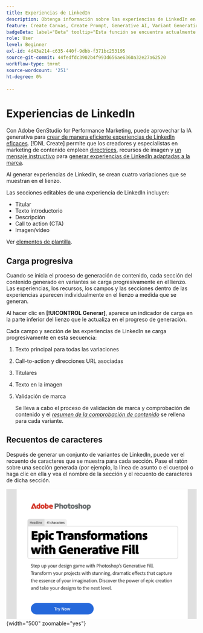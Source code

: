 ```yaml
---
title: Experiencias de LinkedIn
description: Obtenga información sobre las experiencias de LinkedIn en Adobe GenStudio for Performance Marketing.
feature: Create Canvas, Create Prompt, Generative AI, Variant Generation, Content Generation
badgeBeta: label="Beta" tooltip="Esta función se encuentra actualmente en Beta, por lo que algunas funciones pueden estar limitadas o sujetas a cambios."
role: User
level: Beginner
exl-id: 4d43a214-c635-440f-9dbb-f371bc253195
source-git-commit: 44fedfdc3902b4f993d656ae6360a32e27a62520
workflow-type: tm+mt
source-wordcount: '251'
ht-degree: 0%

---
```


# Experiencias de LinkedIn

Con Adobe GenStudio for Performance Marketing, puede aprovechar la IA generativa para [crear de manera eficiente experiencias de LinkedIn eficaces](/help/user-guide/create/create-linkedin.md). [!DNL Create] permite que los creadores y especialistas en marketing de contenido empleen [directrices](/help/user-guide/guidelines/overview.md), recursos de imagen y [un mensaje instructivo](/help/user-guide/effective-prompts.md) para [generar experiencias de LinkedIn adaptadas a la marca](/help/user-guide/create/create-email-experience.md).

Al generar experiencias de LinkedIn, se crean cuatro variaciones que se muestran en el lienzo.

Las secciones editables de una experiencia de LinkedIn incluyen:

* Titular
* Texto introductorio
* Descripción
* Call to action (CTA)
* Imagen/vídeo

Ver [elementos de plantilla](/help/user-guide/content/use-templates.md#template-elements).

## Carga progresiva

Cuando se inicia el proceso de generación de contenido, cada sección del contenido generado en variantes se carga progresivamente en el lienzo. Las experiencias, los recursos, los campos y las secciones dentro de las experiencias aparecen individualmente en el lienzo a medida que se generan.

Al hacer clic en **[!UICONTROL Generar]**, aparece un indicador de carga en la parte inferior del lienzo que le actualiza en el progreso de generación.

Cada campo y sección de las experiencias de LinkedIn se carga progresivamente en esta secuencia:

1. Texto principal para todas las variaciones
1. Call-to-action y direcciones URL asociadas
1. Titulares
1. Texto en la imagen
1. Validación de marca

   Se lleva a cabo el proceso de validación de marca y comprobación de contenido y el [_resumen de la comprobación de contenido_](/help/user-guide/guidelines/brand-validation.md#content-check-summary) se rellena para cada variante.

## Recuentos de caracteres

Después de generar un conjunto de variantes de LinkedIn, puede ver el recuento de caracteres que se muestra para cada sección. Pase el ratón sobre una sección generada (por ejemplo, la línea de asunto o el cuerpo) o haga clic en ella y vea el nombre de la sección y el recuento de caracteres de dicha sección.

![Recuento de caracteres](/help/assets/character-count.png){width="500" zoomable="yes"}
